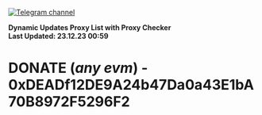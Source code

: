 [![Telegram channel](https://img.shields.io/endpoint?url=https://runkit.io/damiankrawczyk/telegram-badge/branches/master?url=https://t.me/n4z4v0d)](https://t.me/n4z4v0d) 

**Dynamic Updates Proxy List with Proxy Checker**  
**Last Updated: 23.12.23 00:59**

# DONATE (_any evm_) - 0xDEADf12DE9A24b47Da0a43E1bA70B8972F5296F2
